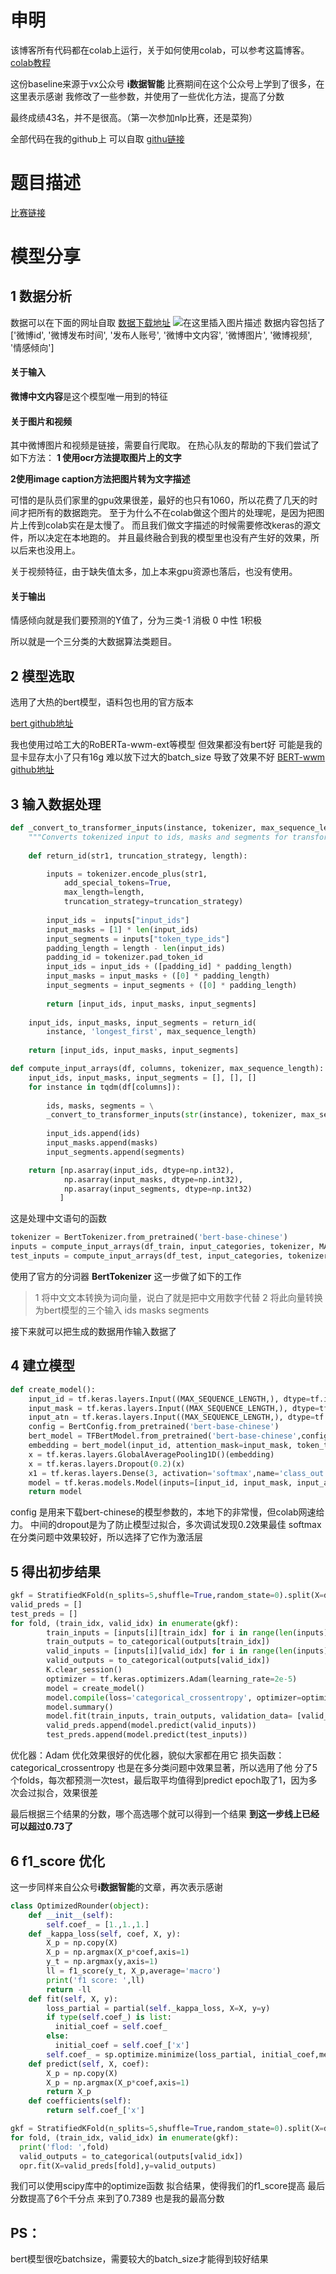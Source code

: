 ﻿# 申明
该博客所有代码都在colab上运行，关于如何使用colab，可以参考这篇博客。
[colab教程](https://blog.csdn.net/JOHNYXUU/article/details/105870308)
 
 这份baseline来源于vx公众号 **i数据智能**
 比赛期间在这个公众号上学到了很多，在这里表示感谢
 我修改了一些参数，并使用了一些优化方法，提高了分数

最终成绩43名，并不是很高。（第一次参加nlp比赛，还是菜狗）

全部代码在我的github上
可以自取
[githu链接](https://github.com/JOHNYXUU/datafountain-)

# 题目描述
[比赛链接](https://www.datafountain.cn/competitions/423)

# 模型分享
## 1 数据分析
数据可以在下面的网址自取
[数据下载地址](https://www.datafountain.cn/competitions/423/datasets)
 ![在这里插入图片描述](https://img-blog.csdnimg.cn/20200501154920370.png?x-oss-process=image/watermark,type_ZmFuZ3poZW5naGVpdGk,shadow_10,text_aHR0cHM6Ly9ibG9nLmNzZG4ubmV0L0pPSE5ZWFVV,size_16,color_FFFFFF,t_70)
数据内容包括了
['微博id', '微博发布时间', '发布人账号', '微博中文内容', '微博图片', '微博视频', '情感倾向']
#### 关于输入
**微博中文内容**是这个模型唯一用到的特征

#### 关于图片和视频
其中微博图片和视频是链接，需要自行爬取。
在热心队友的帮助的下我们尝试了如下方法：
**1 使用ocr方法提取图片上的文字**

**2使用image caption方法把图片转为文字描述**

可惜的是队员们家里的gpu效果很差，最好的也只有1060，所以花费了几天的时间才把所有的数据跑完。
至于为什么不在colab做这个图片的处理呢，是因为把图片上传到colab实在是太慢了。
而且我们做文字描述的时候需要修改keras的源文件，所以决定在本地跑的。
并且最终融合到我的模型里也没有产生好的效果，所以后来也没用上。

关于视频特征，由于缺失值太多，加上本来gpu资源也落后，也没有使用。

#### 关于输出

情感倾向就是我们要预测的Y值了，分为三类-1 消极 0 中性 1积极

所以就是一个三分类的大数据算法类题目。

## 2 模型选取
选用了大热的bert模型，语料包也用的官方版本

[bert github地址](https://github.com/huggingface/transformers)

我也使用过哈工大的RoBERTa-wwm-ext等模型
但效果都没有bert好
可能是我的显卡显存太小了只有16g
难以放下过大的batch_size 导致了效果不好
[BERT-wwm github地址](https://github.com/ymcui/Chinese-BERT-wwm)

## 3 输入数据处理
```python
def _convert_to_transformer_inputs(instance, tokenizer, max_sequence_length):
    """Converts tokenized input to ids, masks and segments for transformer (including bert)"""
    
    def return_id(str1, truncation_strategy, length):

        inputs = tokenizer.encode_plus(str1,
            add_special_tokens=True,
            max_length=length,
            truncation_strategy=truncation_strategy)
        
        input_ids =  inputs["input_ids"]
        input_masks = [1] * len(input_ids)
        input_segments = inputs["token_type_ids"]
        padding_length = length - len(input_ids)
        padding_id = tokenizer.pad_token_id
        input_ids = input_ids + ([padding_id] * padding_length)
        input_masks = input_masks + ([0] * padding_length)
        input_segments = input_segments + ([0] * padding_length)
        
        return [input_ids, input_masks, input_segments]
    
    input_ids, input_masks, input_segments = return_id(
        instance, 'longest_first', max_sequence_length)
    
    return [input_ids, input_masks, input_segments]

def compute_input_arrays(df, columns, tokenizer, max_sequence_length):
    input_ids, input_masks, input_segments = [], [], []
    for instance in tqdm(df[columns]):
        
        ids, masks, segments = \
        _convert_to_transformer_inputs(str(instance), tokenizer, max_sequence_length)
        
        input_ids.append(ids)
        input_masks.append(masks)
        input_segments.append(segments)

    return [np.asarray(input_ids, dtype=np.int32), 
            np.asarray(input_masks, dtype=np.int32), 
            np.asarray(input_segments, dtype=np.int32)
           ]
```
这是处理中文语句的函数

```python
tokenizer = BertTokenizer.from_pretrained('bert-base-chinese')
inputs = compute_input_arrays(df_train, input_categories, tokenizer, MAX_SEQUENCE_LENGTH)
test_inputs = compute_input_arrays(df_test, input_categories, tokenizer, MAX_SEQUENCE_LENGTH)
```
使用了官方的分词器 **BertTokenizer**
这一步做了如下的工作

> 1 将中文文本转换为词向量，说白了就是把中文用数字代替
> 2 将此向量转换为bert模型的三个输入 ids masks segments

接下来就可以把生成的数据用作输入数据了

## 4 建立模型

```python
def create_model():
    input_id = tf.keras.layers.Input((MAX_SEQUENCE_LENGTH,), dtype=tf.int32)    
    input_mask = tf.keras.layers.Input((MAX_SEQUENCE_LENGTH,), dtype=tf.int32)    
    input_atn = tf.keras.layers.Input((MAX_SEQUENCE_LENGTH,), dtype=tf.int32) 
    config = BertConfig.from_pretrained('bert-base-chinese')
    bert_model = TFBertModel.from_pretrained('bert-base-chinese',config=config)
    embedding = bert_model(input_id, attention_mask=input_mask, token_type_ids=input_atn)[0]   
    x = tf.keras.layers.GlobalAveragePooling1D()(embedding)    
    x = tf.keras.layers.Dropout(0.2)(x)
    x1 = tf.keras.layers.Dense(3, activation='softmax',name='class_out')(x)
    model = tf.keras.models.Model(inputs=[input_id, input_mask, input_atn], outputs=x1)
    return model
```
config 是用来下载bert-chinese的模型参数的，本地下的非常慢，但colab网速给力。
中间的dropout是为了防止模型过拟合，多次调试发现0.2效果最佳
softmax在分类问题中效果较好，所以选择了它作为激活层

## 5 得出初步结果

```python
gkf = StratifiedKFold(n_splits=5,shuffle=True,random_state=0).split(X=df_train[input_categories].fillna('-1'), y=df_train[output_categories].fillna('-1'))
valid_preds = []
test_preds = []
for fold, (train_idx, valid_idx) in enumerate(gkf):
        train_inputs = [inputs[i][train_idx] for i in range(len(inputs))]
        train_outputs = to_categorical(outputs[train_idx])
        valid_inputs = [inputs[i][valid_idx] for i in range(len(inputs))]
        valid_outputs = to_categorical(outputs[valid_idx])
        K.clear_session()
        optimizer = tf.keras.optimizers.Adam(learning_rate=2e-5)
        model = create_model()
        model.compile(loss='categorical_crossentropy', optimizer=optimizer, metrics=['acc', 'mae'])
        model.summary()
        model.fit(train_inputs, train_outputs, validation_data= [valid_inputs, valid_outputs], epochs=1,batch_size=64)
        valid_preds.append(model.predict(valid_inputs))
        test_preds.append(model.predict(test_inputs))
```
优化器：Adam 优化效果很好的优化器，貌似大家都在用它
损失函数：categorical_crossentropy 也是在多分类问题中效果显著，所以选用了他
分了5个folds，每次都预测一次test，最后取平均值得到predict
epoch取了1，因为多次会过拟合，效果很差

最后根据三个结果的分数，哪个高选哪个就可以得到一个结果
**到这一步线上已经可以超过0.73了**

## 6 f1_score 优化
这一步同样来自公众号**i数据智能**的文章，再次表示感谢

```python
class OptimizedRounder(object):
    def __init__(self):
        self.coef_ = [1.,1.,1.]
    def _kappa_loss(self, coef, X, y):
        X_p = np.copy(X)
        X_p = np.argmax(X_p*coef,axis=1)
        y_t = np.argmax(y,axis=1)
        ll = f1_score(y_t, X_p,average='macro')
        print('f1 score: ',ll)
        return -ll
    def fit(self, X, y):
        loss_partial = partial(self._kappa_loss, X=X, y=y)
        if type(self.coef_) is list:
          initial_coef = self.coef_
        else:
          initial_coef = self.coef_['x']
        self.coef_ = sp.optimize.minimize(loss_partial, initial_coef,method='Nelder-Mead')
    def predict(self, X, coef):
        X_p = np.copy(X)
        X_p = np.argmax(X_p*coef,axis=1)
        return X_p
    def coefficients(self):
        return self.coef_['x']
```

```python
gkf = StratifiedKFold(n_splits=5,shuffle=True,random_state=0).split(X=df_train[input_categories].fillna('-1'), y=df_train[output_categories].fillna('-1'))
for fold, (train_idx, valid_idx) in enumerate(gkf):
  print('flod: ',fold)
  valid_outputs = to_categorical(outputs[valid_idx])
  opr.fit(X=valid_preds[fold],y=valid_outputs)
```
我们可以使用scipy库中的optimize函数
拟合结果，使得我们的f1_score提高
最后分数提高了6个千分点
来到了0.7389
也是我的最高分数

## PS：
bert模型很吃batchsize，需要较大的batch_size才能得到较好结果
